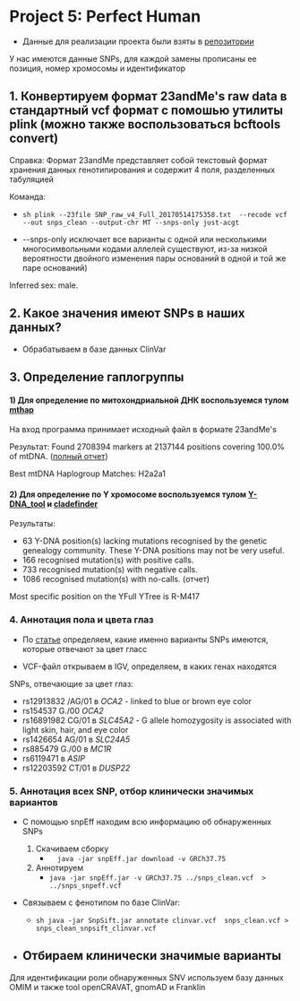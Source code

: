 # Project 5: Perfect Human 

- Данные для реализации проекта были взяты в [репозитории](https://github.com/msporny/dna)

У нас имеются данные SNPs, для каждой замены прописаны ее позиция, номер хромосомы и  идентификатор

## 1. Конвертируем формат 23andMe's raw data в стандартный vcf формат с помошью утилиты plink (можно также воспользоваться bcftools convert)

Справка: Формат 23andMe представляет собой текстовый формат хранения данных генотипирования и содержит 4 поля, разделенных табуляцией

Команда:
  
- ``sh plink --23file SNP_raw_v4_Full_20170514175358.txt  --recode vcf --out snps_clean --output-chr MT --snps-only just-acgt ``

- --snps-only исключает все варианты с одной или несколькими многосимвольными кодами аллелей
существуют, из-за низкой вероятности двойного изменения пары оснований в одной и той же паре оснований)

Inferred sex: male.

## 2. Какое значения имеют SNPs в наших данных?

- Обрабатываем в базе данных ClinVar

## 3. Определение гаплогруппы 

#### 1) Для определение по митохондриальной ДНК воспользуемся тулом [mthap](https://dna.jameslick.com/mthap/)

На вход программа принимает исходный файл в формате 23andMe's

Результат: Found 2708394 markers at 2137144 positions covering 100.0% of mtDNA. ([полный отчет](https://github.com/Valeriisht/BI_Practice_2024/blob/main/Project%205%3A%20Perfect%20Human/ManuSporny-genome%E2%80%94mtDNA%20Haplogroup%20Analysis%20Report.pdf))

Best mtDNA Haplogroup Matches: H2a2a1
 
#### 2) Для определение по Y хромосоме воспользуемся тулом [Y-DNA_tool](https://ytree.morleydna.com/extractFromAutosomal) и [cladefinder](https://cladefinder.yseq.net/)

Результаты: 
- 63 Y-DNA position(s) lacking mutations recognised by the genetic genealogy community. These Y-DNA positions may not be very useful.
- 166 recognised mutation(s) with positive calls.
- 733 recognised mutation(s) with negative calls.
- 1086 recognised mutation(s) with no-calls.
(отчет)

Most specific position on the YFull YTree is R-M417 

### 4. Аннотация пола и цвета глаз 

- По [статье](https://pmc.ncbi.nlm.nih.gov/articles/PMC3694299/) определяем, какие именно варианты SNPs имеются, которые отвечают за цвет гласс

- VCF-файл открываем в IGV, определяем, в каких генах находятся

SNPs, отвечающие за цвет глаз: 
- rs12913832 /AG/01  в *OCA2* - linked to blue or brown eye color
- rs154537 G./00 *OCA2*
- rs16891982 CG/01  в *SLC45A2* - G allele homozygosity is associated with light skin, hair, and eye color
- rs1426654 AG/01 в *SLC24A5* 
- rs885479 G./00 в *MC1R*
- rs6119471 в *ASIP*
- rs12203592 CT/01 в *DUSP22*

### 5. Аннотация всех SNP, отбор клинически значимых вариантов 

- С помощью snpEff находим всю информацию об обнаруженных SNPs
  
  1) Скачиваем сборку
     - ```   java -jar snpEff.jar download -v GRCh37.75 ```
  2) Аннотируем
     - ``` java -jar snpEff.jar -v GRCh37.75 ../snps_clean.vcf  > ../snps_snpeff.vcf ```
- Связываем с фенотипом по базе ClinVar:
  - ``` sh java -jar SnpSift.jar annotate clinvar.vcf  snps_clean.vcf > snps_clean_snpsift_clinvar.vcf ```
- Отбираем клинически значимые варианты
  - 

Для идентификации роли обнаруженных SNV используем базу данных OMIM и также tool openCRAVAT, gnomAD и Franklin

